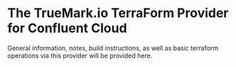 # The TrueMark.io TerraForm Provider for Confluent Cloud

General information, notes, build instructions, as well as basic terraform 
operations via this provider will be provided here. 

